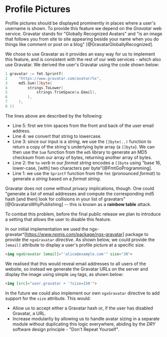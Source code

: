 # Profile Pictures

Profile pictures should be displayed prominently in places where a user's username is shown. To provide this feature we depend on the _Gravatar_ web service. Gravatar stands for "Globally Recognized Avatars" and "is an image that follows you from site to site appearing beside your name when you do things like comment or post on a blog" [@GravatarGloballyRecognized].

We chose to use Gravatar as it provides an easy way for us to implement this feature, and is consistent with the rest of our web services - which also use Gravatar. We derived the user's Gravatar using the code shown below:

```go
1 gravatar := fmt.Sprintf(
2     "https://www.gravatar.com/avatar/%x",
3     md5.Sum([]byte(
4         strings.ToLower(
5             strings.TrimSpace(u.Email),
6         ),
7     ),
8 ))
```

The lines above are described by the following:

- Line 5: first we trim spaces from the front and back of the user email address.
- Line 4: we convert that string to lowercase.
- Line 3: since our input is a _string_, we use the `[]byte(..)` function to return a copy of the string's underlying byte array (a `[]byte`). We can then use the `Sum` function from the `md5` library to generate an MD5 checksum from our array of bytes, returning another array of bytes.
- Line 2: the `%x` _verb_ in our _format string_ encodes a `[]byte` using "base 16, lower-case, [with] two characters per byte"[@FmtGoProgramming].
- Line 1: we use the `Sprintf` function from the `fmt` (pronounced _format_) to generate a _string_ based on a _format string_.

Gravatar does not come without privacy implications, though. One could "generate a list of email addresses and compute the corresponding md5 hash [and then] look for collisions in your list of gravatars"[@GravatarsWhyPublishing] -- this is known as a **rainbow table** attack.

To combat this problem, before the final public release we plan to introduce a setting that allows the user to disable this feature.

In our initial implementation we used the ngx-gravatar^[https://www.npmjs.com/package/ngx-gravatar] package to provide the `ngxGravatar` _directive_. As shown below, we could provide the `[email]` attribute to display a user's profile picture at a specific size.

```html
<img ngxGravatar [email]="'alice@example.com'" size="30">
```

We realised that this would reveal email addresses to all users of the website, so instead we generate the Gravatar URLs on the server and display the image using simple `img` tags, as shown below:

```html
<img [src]="user.gravatar + '?size=150'">
```

In the future we could also implement our own `ngxGravatar` directive to add support for the `size` attribute. This would:

- Allow us to accept either a Gravatar hash or, if the user has disabled Gravatar, a URL.
- Increase modularity by allowing us to handle avatar sizing in a separate module without duplicating this logic everywhere, abiding by the _DRY_ software design principle - "Don't Repeat Yourself".
